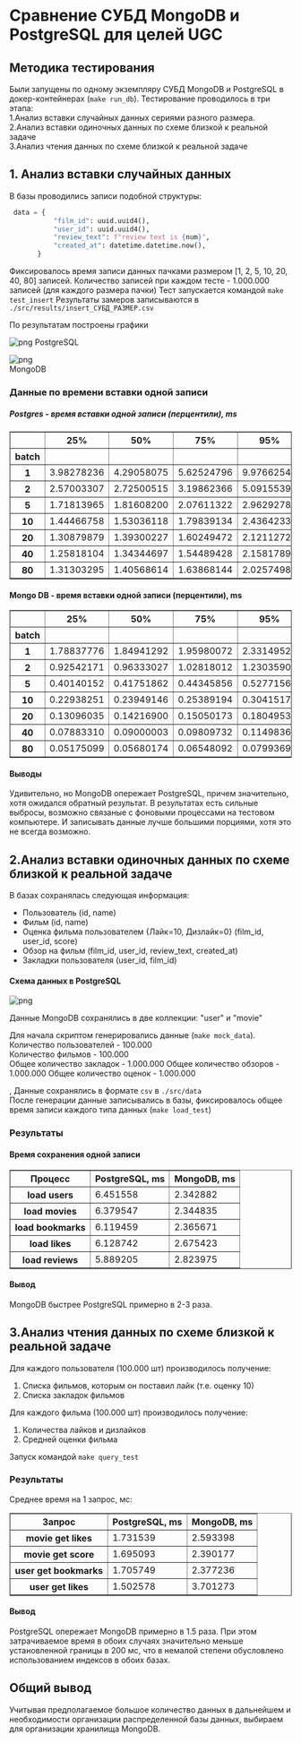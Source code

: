 # Сравнение СУБД MongoDB и PostgreSQL для целей UGC
## Методика тестирования
Были запущены по одному экземпляру СУБД MongoDB и PostgreSQL в докер-контейнерах (`make run_db`).
Тестирование проводилось в три этапа:   
1.Анализ вставки случайных данных сериями разного размера.   
2.Анализ вставки одиночных данных по схеме близкой к реальной задаче  
3.Анализ чтения данных по схеме близкой к реальной задаче  

## 1. Анализ вставки случайных данных

 В базы проводились записи подобной структуры: 
 ```python
  data = {
            "film_id": uuid.uuid4(),
            "user_id": uuid.uuid4(),
            "review_text": f"review text is {num}",
            "created_at": datetime.datetime.now(),
        }
```
Фиксировалось время записи данных пачками размером  [1, 2, 5, 10, 20, 40, 80] записей.
Количество записей при каждом тесте - 1.000.000 записей (для каждого размера пачки)
Тест запускается командой `make test_insert`
Результаты замеров записываются в `./src/results/insert_СУБД_РАЗМЕР.csv`  

По результатам построены графики  

![png](output_4_1.png)
PostgreSQL

![png](output_5_1.png)    
MongoDB    

### Данные по времени вставки одной записи
##### Postgres - время вставки одной записи (перцентили), ms

<div>
<style scoped>
    .dataframe tbody tr th:only-of-type {
        vertical-align: middle;
    }

    .dataframe tbody tr th {
        vertical-align: top;
    }

    .dataframe thead th {
        text-align: right;
    }
</style>
<table border="1" class="dataframe">
  <thead>
    <tr style="text-align: right;">
      <th></th>
      <th>25%</th>
      <th>50%</th>
      <th>75%</th>
      <th>95%</th>
    </tr>
    <tr>
      <th>batch</th>
      <th></th>
      <th></th>
      <th></th>
      <th></th>
    </tr>
  </thead>
  <tbody>
    <tr>
      <th>1</th>
      <td>3.98278236</td>
      <td>4.29058075</td>
      <td>5.62524796</td>
      <td>9.97662544</td>
    </tr>
    <tr>
      <th>2</th>
      <td>2.57003307</td>
      <td>2.72500515</td>
      <td>3.19862366</td>
      <td>5.09155393</td>
    </tr>
    <tr>
      <th>5</th>
      <td>1.71813965</td>
      <td>1.81608200</td>
      <td>2.07611322</td>
      <td>2.96292782</td>
    </tr>
    <tr>
      <th>10</th>
      <td>1.44466758</td>
      <td>1.53036118</td>
      <td>1.79839134</td>
      <td>2.43642330</td>
    </tr>
    <tr>
      <th>20</th>
      <td>1.30879879</td>
      <td>1.39300227</td>
      <td>1.60249472</td>
      <td>2.12112725</td>
    </tr>
    <tr>
      <th>40</th>
      <td>1.25818104</td>
      <td>1.34344697</td>
      <td>1.54489428</td>
      <td>2.15817899</td>
    </tr>
    <tr>
      <th>80</th>
      <td>1.31303295</td>
      <td>1.40568614</td>
      <td>1.63868144</td>
      <td>2.02574983</td>
    </tr>
  </tbody>
</table>
</div>  


#### Mongo DB - время вставки одной записи (перцентили), ms

<div>
<style scoped>
    .dataframe tbody tr th:only-of-type {
        vertical-align: middle;
    }

    .dataframe tbody tr th {
        vertical-align: top;
    }

    .dataframe thead th {
        text-align: right;
    }
</style>
<table border="1" class="dataframe">
  <thead>
    <tr style="text-align: right;">
      <th></th>
      <th>25%</th>
      <th>50%</th>
      <th>75%</th>
      <th>95%</th>
    </tr>
    <tr>
      <th>batch</th>
      <th></th>
      <th></th>
      <th></th>
      <th></th>
    </tr>
  </thead>
  <tbody>
    <tr>
      <th>1</th>
      <td>1.78837776</td>
      <td>1.84941292</td>
      <td>1.95980072</td>
      <td>2.33149529</td>
    </tr>
    <tr>
      <th>2</th>
      <td>0.92542171</td>
      <td>0.96333027</td>
      <td>1.02818012</td>
      <td>1.23035908</td>
    </tr>
    <tr>
      <th>5</th>
      <td>0.40140152</td>
      <td>0.41751862</td>
      <td>0.44345856</td>
      <td>0.52771568</td>
    </tr>
    <tr>
      <th>10</th>
      <td>0.22938251</td>
      <td>0.23949146</td>
      <td>0.25389194</td>
      <td>0.30415177</td>
    </tr>
    <tr>
      <th>20</th>
      <td>0.13096035</td>
      <td>0.14216900</td>
      <td>0.15050173</td>
      <td>0.18049538</td>
    </tr>
    <tr>
      <th>40</th>
      <td>0.07883310</td>
      <td>0.09000003</td>
      <td>0.09809732</td>
      <td>0.11498362</td>
    </tr>
    <tr>
      <th>80</th>
      <td>0.05175099</td>
      <td>0.05680174</td>
      <td>0.06548092</td>
      <td>0.07993698</td>
    </tr>
  </tbody>
</table>
</div>

#### Выводы
Удивительно, но MongoDB опережает PostgreSQL, причем значительно, хотя ожидался обратный результат.
В результатах есть сильные выбросы, возможно связаные с фоновыми процессами на тестовом компьютере.
И записывать данные лучше большими порциями, хотя это не всегда возможно.

## 2.Анализ вставки одиночных данных по схеме близкой к реальной задаче
В базах сохранялась следующая информация:
* Пользователь (id, name)
* Фильм (id, name)
* Оценка фильма пользователем {Лайк=10, Дизлайк=0} (film_id, user_id, score)
* Обзор на фильм (film_id, user_id, review_text, created_at)
* Закладки пользователя (user_id, film_id)
#### Схема данных в PostgreSQL
![png](output_2_1.png)  

Данные MongoDB сохранялись в две коллекции: "user" и "movie"

Для начала скриптом генерировались данные (`make mock_data`).  
Количество пользователей - 100.000  
Количество фильмов - 100.000  
Общее количество закладок - 1.000.000
Общее количество обзоров - 1.000.000
Общее количество оценок - 1.000.000

, Данные сохранялись в формате `csv` в `./src/data`  
После генерации данные записывались в базы, фиксировалось общее время записи каждого типа данных (`make load_test`)

### Результаты
#### Время сохранения одной записи
<div>
<style scoped>
    .dataframe tbody tr th:only-of-type {
        vertical-align: middle;
    }

    .dataframe tbody tr th {
        vertical-align: top;
    }

    .dataframe thead th {
        text-align: center;
    }
</style>
<table border="1" class="dataframe">
  <thead>
    <tr style="text-align: left;">
      <th>Процесс</th>
      <th>PostgreSQL, ms</th>
      <th>MongoDB, ms</th>
    </tr>
   
  </thead>
  <tbody>
    <tr>
      <th>load users</th>
      <td>6.451558</td>
      <td>2.342882</td>
    </tr>
    <tr>
      <th>load movies</th>
      <td>6.379547</td>
      <td>2.344835</td>
    </tr>
    <tr>
      <th>load bookmarks</th>
      <td>6.119459</td>
      <td>2.365671</td>
    </tr>
    <tr>
      <th>load likes</th>
      <td>6.128742</td>
      <td>2.675423</td>
    </tr>
    <tr>
      <th>load reviews</th>
      <td>5.889205</td>
      <td>2.823975</td>
    </tr>
    
  </tbody>
</table>
</div>

#### Вывод
MongoDB быстрее PostgreSQL примерно в 2-3 раза. 

## 3.Анализ чтения данных по схеме близкой к реальной задаче
Для каждого пользователя (100.000 шт) производилось получение:
1. Списка фильмов, которым он поставил лайк (т.е. оценку 10)
2. Списка закладок фильмов

Для каждого фильма (100.000 шт) производилось получение:
1. Количества лайков и дизлайков
2. Средней оценки фильма

Запуск командой `make query_test`

### Результаты
Среднее время на 1 запрос, мс:
<table border="1" class="dataframe">
  <thead>
    <tr style="text-align: right;">
      <th>Запрос</th>
      <th>PostgreSQL, ms</th>
      <th>MongoDB, ms</th>
    </tr>
    
  </thead>
  <tbody>
    <tr>
      <th>movie get likes</th>
      <td>1.731539</td>
      <td>2.593398</td>
    </tr>
    <tr>
      <th>movie get score</th>
      <td>1.695093</td>
      <td>2.390177</td>
    </tr>
    <tr>
      <th>user get bookmarks</th>
      <td>1.705749</td>
      <td>2.377236</td>
    </tr>
    <tr>
      <th>user get likes</th>
      <td>1.502578</td>
      <td>3.701273</td>
    </tr>
  </tbody>
</table>


#### Вывод
PostgreSQL опережает MongoDB примерно в 1.5 раза. 
При этом затрачиваемое время в обоих случаях значительно меньше установленной границы в 200 мс, 
что в немалой степени обусловлено использованием индексов в обоих базах.

## Общий вывод
Учитывая предполагаемое большое количество данных в дальнейшем и необходимости организации распределенной базы данных, 
выбираем для организации хранилища MongoDB. 
